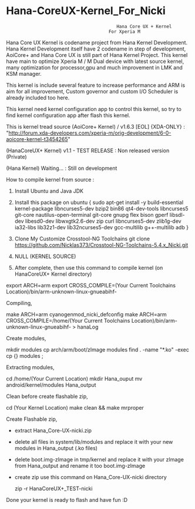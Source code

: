 # Hana-CoreUX-Kernel_For_Nicki
  	                                          Hana Core UX + Kernel
			                               For Xperia M

Hana Core UX Kernel is codename project from Hana Kernel Development. Hana Kernel Development itself have 2 codename in step of development, AoiCore+ and Hana Core UX is still part of Hana Kernel Project. This kernel have main to optimize Xperia M / M Dual device with latest source kernel, many optimization for processor,gpu and much improvement in LMK and KSM manager.

This kernel is include several feature to increase performance and ARM is aim for all improvement, Custom governor and custom I/O Scheduler is already included too here.

This kernel need kernel configuration app to control this kernel, so try to find kernel configuration app after flash this kernel.

This is kernel tread source
(AoiCore+ Kernel) / v1.6.3 [EOL] {XDA-ONLY}
: "http://forum.xda-developers.com/xperia-m/orig-development/6-0-aoicore-kernel-t3454265"

(HanaCoreUX+ Kernel) v1.1 - TEST RELEASE
: Non released version (Private)

(Hana Kernel) Waiting...
: Still on development

How to compile kernel from source :
1. Install Ubuntu and Java JDK

2. Install this package on ubuntu
{ sudo apt-get install -y build-essential kernel-package libncurses5-dev bzip2 bin86 qt4-dev-tools libncurses5 git-core nautilus-open-terminal git-core gnupg flex bison gperf libsdl-dev libesd0-dev libwxgtk2.6-dev zip curl libncurses5-dev zlib1g-dev ia32-libs lib32z1-dev lib32ncurses5-dev gcc-multilib g++-multilib adb }

3. Clone My Customize Crosstool-NG Toolchains 
 git clone https://github.com/Nicklas373/Crosstool-NG-Toolchains-5.4.x_Nicki.git

4. NULL (KERNEL SOURCE)

5. After complete, then use this command to compile kernel 
(on HanaCoreUX+ Kernel directory)

export ARCH=arm
export CROSS_COMPILE=(Your Current Toolchains Location)/bin/arm-unknown-linux-gnueabihf-

Compiling,

make ARCH=arm cyanogenmod_nicki_defconfig
make ARCH=arm CROSS_COMPILE=/home/(Your Current Toolchains Location)/bin/arm-unknown-linux-gnueabihf- > hanaLog

Create modules,

mkdir modules
cp arch/arm/boot/zImage modules
find . -name "*.ko" -exec cp {} modules \;


Extracting modules,

cd /home/(Your Current Location)
mkdir Hana_ouput
mv android/kernel/modules Hana_output

Clean before create flashable zip,

cd (Your Kernel Location)
make clean && make mrproper

Create Flashable zip,

- extract Hana_Core-UX-nicki.zip
- delete all files in system/lib/modules and replace it with your new modules in Hana_output (.ko files)
- delete boot.img-zImage in tmp/kernel and replace it with your zImage from Hana_output and rename it too boot.img-zImage
- create zip use this command on Hana_Core-UX-nicki directory

  zip -r HanaCoreUX+_TEST-nicki

Done your kernel is ready to flash and have fun :D

